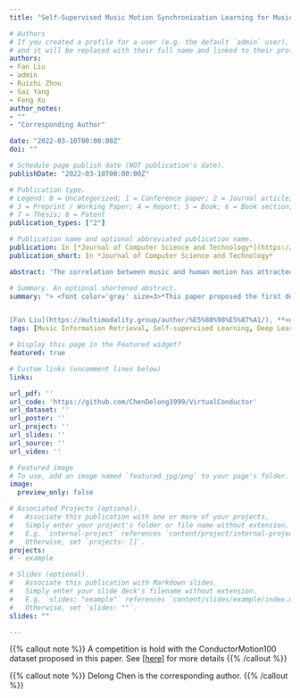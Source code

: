 ```yaml
---
title: "Self-Supervised Music Motion Synchronization Learning for Music-Driven Conducting Motion Generation"

# Authors
# If you created a profile for a user (e.g. the default `admin` user), write the username (folder name) here 
# and it will be replaced with their full name and linked to their profile.
authors:
- Fan Liu
- admin
- Ruizhi Zhou
- Sai Yang
- Feng Xu
author_notes:
- ""
- "Corresponding Author"

date: "2022-03-10T00:00:00Z"
doi: ""

# Schedule page publish date (NOT publication's date).
publishDate: "2022-03-10T00:00:00Z"

# Publication type.
# Legend: 0 = Uncategorized; 1 = Conference paper; 2 = Journal article;
# 3 = Preprint / Working Paper; 4 = Report; 5 = Book; 6 = Book section;
# 7 = Thesis; 8 = Patent
publication_types: ["2"]

# Publication name and optional abbreviated publication name.
publication: In [*Journal of Computer Science and Technology*](https://www.springer.com/journal/11390), 2022. [[DOI]](https://doi.org/10.1007/s11390-022-2030-z)
publication_short: In *Journal of Computer Science and Technology*

abstract: 'The correlation between music and human motion has attracted widespread research attention. Although recent studies have successfully generated motion for singers, dancers, and musicians, few have explored motion generation for orchestral conductors. The generation of music-driven conducting motion should consider not only the basic music beats, but also mid-level music structures, high-level music semantic expressions, and hints for different parts of orchestras (strings, woodwind, etc.). However, most existing conducting motion generation methods rely heavily on human-designed rules, which significantly limits the quality of generated motion. Therefore, we propose a novel Music Motion Synchronized Generative Adversarial Network (M2S-GAN), which generates motions according to the automatically learned music representations. More specifically, M2S-GAN is a cross-modal generative network comprising four components: 1) a music encoder that encodes the music signal; 2) a generator that generates conducting motion from the music codes; 3) a motion encoder that encodes the motion; 4) a discriminator that differentiates the real and generated motions. These four components respectively imitate four key aspects of human conductors: understanding music, interpreting music, precision and elegance. The music and motion encoders are first jointly trained by a self-supervised contrastive loss, and can thus help to facilitate the music motion synchronization during the following adversarial learning process. To verify the effectiveness of our method we construct a large-scale dataset, named ConductorMotion100, which consists of an unprecedented 100 hours of conducting motion data. Extensive experiments on ConductorMotion100 demonstrate the effectiveness of M2S-GAN. Our proposed approach outperforms various comparison methods both quantitatively and qualitatively. Through visualization, we show that our approach can generate plausible, diverse, and music-synchronized conducting motion. To facilitate future research, both the dataset and experimental codes are open-sourced.'

# Summary. An optional shortened abstract.
summary: "> <font color='gray' size=3>*This paper proposed the first deep-learning based music-driven conducting motion generation method, and presented a large-scale music motion dataset ConductorMotion100 with unprecedented 100 hours length. The [associated demo paper](/publication/icme2021virtualconductor/) won the Best Demo Award in IEEE ICME 2021. My [graduation thesis](/uploads/陈德龙本科毕业论文_基于动态频域分解与自监督跨模态感知的乐队指挥动作生成.pdf) at HHU on this project was awarded as \"First Class of Outstanding Graduation Thesis of Jiangsu Province\" (江苏省优秀本科毕业论文一等奖).*</font>


[Fan Liu](https://multimodality.group/author/%E5%88%98%E5%87%A1/), **<u>Delong Chen</u>** (corresponding author), Ruizhi Zhou, Sai Yang, [Feng Xu](https://ieeexplore.ieee.org/author/37401237800). In [*Journal of Computer Science Technology*](https://doi.org/10.1007/s11390-022-2030-z), 2022."
tags: [Music Information Retrieval, Self-supervised Learning, Deep Learning, Multimodal Learning]

# Display this page in the Featured widget?
featured: true

# Custom links (uncomment lines below)
links:

url_pdf: ''
url_code: 'https://github.com/ChenDelong1999/VirtualConductor'
url_dataset: ''
url_poster: ''
url_project: ''
url_slides: ''
url_source: ''
url_video: ''

# Featured image
# To use, add an image named `featured.jpg/png` to your page's folder. 
image:
  preview_only: false

# Associated Projects (optional).
#   Associate this publication with one or more of your projects.
#   Simply enter your project's folder or file name without extension.
#   E.g. `internal-project` references `content/project/internal-project/index.md`.
#   Otherwise, set `projects: []`.
projects:
# - example

# Slides (optional).
#   Associate this publication with Markdown slides.
#   Simply enter your slide deck's filename without extension.
#   E.g. `slides: "example"` references `content/slides/example/index.md`.
#   Otherwise, set `slides: ""`.
slides: ""

---
```


{{% callout note %}}
A competition is hold with the ConductorMotion100 dataset proposed in this paper. See [[here]](https://github.com/ChenDelong1999/VirtualConductor) for more details
{{% /callout %}}

{{% callout note %}}
Delong Chen is the corresponding author.
{{% /callout %}}
